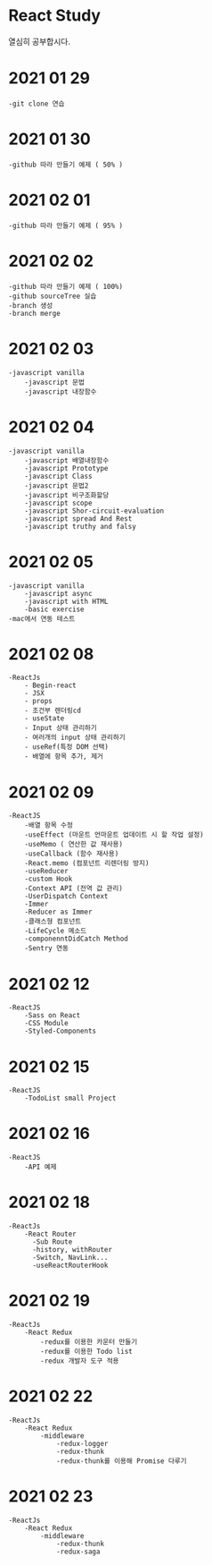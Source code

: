 # React Study

열심히 공부합시다.

# 2021 01 29

    -git clone 연습

# 2021 01 30

    -github 따라 만들기 예제 ( 50% )

# 2021 02 01

    -github 따라 만들기 예제 ( 95% )

# 2021 02 02

    -github 따라 만들기 예제 ( 100%)
    -github sourceTree 실습
    -branch 생성
    -branch merge

# 2021 02 03

    -javascript vanilla
        -javascript 문법
        -javascript 내장함수

# 2021 02 04

    -javascript vanilla
        -javascript 배열내장함수
        -javascript Prototype
        -javascript Class
        -javascript 문법2
        -javascript 비구조화할당
        -javascript scope
        -javascript Shor-circuit-evaluation
        -javascript spread And Rest
        -javascript truthy and falsy

# 2021 02 05

    -javascript vanilla
        -javascript async
        -javascript with HTML
        -basic exercise
    -mac에서 연동 테스트

# 2021 02 08

    -ReactJs
        - Begin-react
        - JSX
        - props
        - 조건부 렌더링cd 
        - useState
        - Input 상태 관리하기
        - 여러개의 input 상태 관리하기
        - useRef(특정 DOM 선택)
        - 배열에 항목 추가, 제거

# 2021 02 09

    -ReactJS
        -배열 항목 수정
        -useEffect (마운트 언마운트 업데이트 시 할 작업 설정)
        -useMemo ( 연산한 값 재사용)
        -useCallback (함수 재사용)
        -React.memo (컴포넌트 리렌더링 방지)
        -useReducer
        -custom Hook
        -Context API (전역 값 관리)
        -UserDispatch Context
        -Immer
        -Reducer as Immer
        -클래스형 컴포넌트
        -LifeCycle 메소드
        -componenntDidCatch Method
        -Sentry 연동

# 2021 02 12

    -ReactJS
        -Sass on React
        -CSS Module
        -Styled-Components

# 2021 02 15
    -ReactJS
        -TodoList small Project

# 2021 02 16
    -ReactJS
        -API 예제

# 2021 02 18
    -ReactJs
        -React Router
          -Sub Route
          -history, withRouter
          -Switch, NavLink...
          -useReactRouterHook

# 2021 02 19
    -ReactJs
        -React Redux
            -redux를 이용한 카운터 만들기
            -redux를 이용한 Todo list 
            -redux 개발자 도구 적용 
            
# 2021 02 22
    -ReactJs
        -React Redux 
            -middleware
                -redux-logger
                -redux-thunk
                -redux-thunk를 이용해 Promise 다루기

# 2021 02 23
    -ReactJs
        -React Redux
            -middleware
                -redux-thunk
                -redux-saga